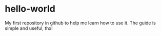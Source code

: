 # hello-world
My first repository in github to help me learn how to use it.
The guide is simple and useful, thx!
